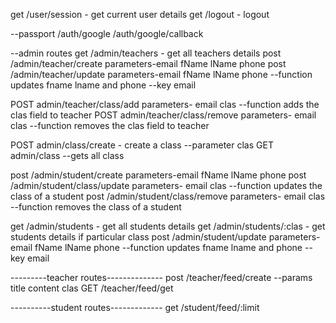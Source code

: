 get /user/session - get current user details
get /logout  - logout

--passport
/auth/google
/auth/google/callback

--admin routes
get /admin/teachers - get all teachers details
post /admin/teacher/create parameters-email fName lName phone
post /admin/teacher/update parameters-email fName lName phone --function updates fname lname and phone --key email

POST admin/teacher/class/add parameters- email clas --function adds the clas field to teacher
POST admin/teacher/class/remove parameters- email clas --function removes the clas field to teacher 


POST admin/class/create - create a class --parameter clas
GET admin/class --gets all class


post /admin/student/create parameters-email fName lName phone
post /admin/student/class/update parameters- email clas --function updates the class of a student
post /admin/student/class/remove parameters- email clas --function removes the class of a student

get /admin/students - get all students details
get /admin/students/:clas - get students details if particular class
post /admin/student/update parameters-email fName lName phone --function updates fname lname and phone --key email


---------teacher routes--------------
post /teacher/feed/create --params title content clas
GET  /teacher/feed/get 

----------student routes-------------
get /student/feed/:limit